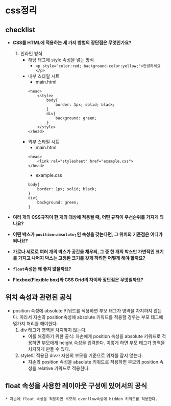 # css정리

## checklist
* __CSS를 HTML에 적용하는 세 가지 방법의 장단점은 무엇인가요?__
    1. 인라인 방식
        * 해당 태그에 style 속성을 넣는 방식
            * `<p style="color:red; background-color:yellow;">안녕하세요</p>`
        * 내부 스타일 시트
            * main.html
            ```
            <head>
                <style>
                    body{
                        border: 1px; solid; black;
                    }
                    div{
                        background: green;
                    }
                </style>
            </head>
            ```
        * 외부 스타일 시트
            * main.html
            ```
            <head>
                <link rel="stylesheet" href="example.css">
            </head>
            ```
            * example.css
            ```
            body{
                border: 1px; solid; black;
            }
            div{
                background: green;
            }
            ```
                    
* __여러 개의 CSS규칙이 한 개의 대상에 적용될 때, 어떤 규칙이 우선순위를 가지게 되나요?__
* __어떤 박스가 `position:absolute;`인 속성을 갖는다면, 그 위치의 기준점은 어디가 되나요?__
* __가로나 세로로 여러 개의 박스가 공간을 채우되, 그 중 한 개의 박스만 가변적인 크기를 가지고 나머지 박스는 고정된 크기를 갖게 하려면 어떻게 해야 할까요?__
* __`float`속성은 왜 좋지 않을까요?__
* __Flexbox(Flexible box)와 CSS Grid의 차이와 장단점은 무엇일까요?__

## 위치 속성과 관련된 공식
* position 속성에 absolute 키워드를 적용하면 부모 태그가 영역을 차지하지 않는다. 따라서 자손의 position속성에 absolute 키워드를 적용할 경우는 부모 태그에 몇가지 처리를 해야한다.
    1. div 태그가 영역을 차지하지 않는다.
        * 이를 해결하기 위한 공식: 자손에게 position 속성을 absolute 키워드로 적용하면 부모에게 height 속성을 입력한다. 이렇게 하면 부모 태그가 영역을 차지하게 만들 수 있다.
    1. style이 적용된 div가 자신의 부모를 기준으로 위치를 잡지 않는다.
        * 자손의 position 속성을 absolute 키워드로 적용하면 부모의 position 속성을 relative 키워드로 적용한다.

## float 속성을 사용한 레이아웃 구성에 있어서의 공식
    * 자손에 float 속성을 적용하면 부모의 overflow속성에 hidden 키워드를 적용한다.